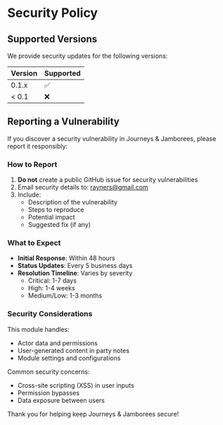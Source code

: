 # Security Policy

## Supported Versions

We provide security updates for the following versions:

| Version | Supported          |
| ------- | ------------------ |
| 0.1.x   | :white_check_mark: |
| < 0.1   | :x:                |

## Reporting a Vulnerability

If you discover a security vulnerability in Journeys & Jamborees, please report it responsibly:

### How to Report

1. **Do not** create a public GitHub issue for security vulnerabilities
2. Email security details to: rayners@gmail.com
3. Include:
   - Description of the vulnerability
   - Steps to reproduce
   - Potential impact
   - Suggested fix (if any)

### What to Expect

- **Initial Response**: Within 48 hours
- **Status Updates**: Every 5 business days
- **Resolution Timeline**: Varies by severity
  - Critical: 1-7 days
  - High: 1-4 weeks
  - Medium/Low: 1-3 months

### Security Considerations

This module handles:
- Actor data and permissions
- User-generated content in party notes
- Module settings and configurations

Common security concerns:
- Cross-site scripting (XSS) in user inputs
- Permission bypasses
- Data exposure between users

Thank you for helping keep Journeys & Jamborees secure!